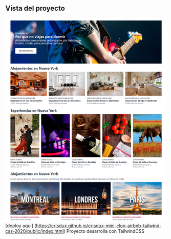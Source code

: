 ## Vista del proyecto
![img](./img.jpg)
[deploy aqui] (https://crisdux.github.io/crisdux-mini-clon-airbnb-tailwind-css-2020/public/index.html)
Proyecto desarrolla con TailwindCSS 